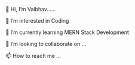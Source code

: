 👋 Hi, I’m Vaibhav......

👀 I’m interested in Coding

🌱 I’m currently learning MERN Stack Development

💞️ I’m looking to collaborate on ...

📫 How to reach me ...
<!---
vaibhav15git/vaibhav15git is a ✨ special ✨ repository because its `README.md` (this file) appears on your GitHub profile.
You can click the Preview link to take a look at your changes.
--->
